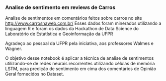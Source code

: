 ### Analise de sentimento em reviews de Carros

Analise de sentimentos em comentários feitos sobre carros no site http://www.carrosnaweb.com.br/
Esses dados foram minerados utilizando a linguagem R e foram os dados da Hackathon de Data Science do Laboratório de Estatística e Geoinformação da UFPR

Agradeço ao pessoal da UFPR pela iniciativa, aos professores Walmes e Wagner.

O objetivo desse notebook é aplicar a técnica de analise de sentimentos utilizando-se de redes neurais recorrentes utilizando células de memória LSTM, para predição de sentimento em cima dos comentários de Opinião Geral fornecidos no Dataset.


